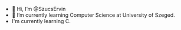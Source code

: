 - 👋 Hi, I’m @SzucsErvin
- 🌱 I’m currently learning Computer Science at University of Szeged.
- I'm currently learning C. 

<!---
SzucsErvin/SzucsErvin is a ✨ special ✨ repository because its `README.md` (this file) appears on your GitHub profile.
You can click the Preview link to take a look at your changes.
--->
